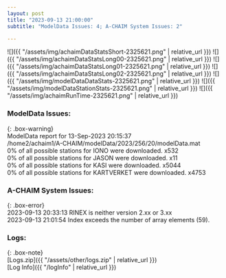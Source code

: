 ```yaml
---
layout: post
title: "2023-09-13 21:00:00"
subtitle: "ModelData Issues: 4; A-CHAIM System Issues: 2"

---
```


![]({{ "/assets/img/achaimDataStatsShort-2325621.png" | relative_url }})
![]({{ "/assets/img/achaimDataStatsLong00-2325621.png" | relative_url }})
![]({{ "/assets/img/achaimDataStatsLong01-2325621.png" | relative_url }})
![]({{ "/assets/img/achaimDataStatsLong02-2325621.png" | relative_url }})
![]({{ "/assets/img/modelDataDataStats-2325621.png" | relative_url }})
![]({{ "/assets/img/modelDataStationStats-2325621.png" | relative_url }})
![]({{ "/assets/img/achaimRunTime-2325621.png" | relative_url }})


### ModelData Issues:  
  
{: .box-warning}  
 ModelData report for 13-Sep-2023 20:15:37   
 /home2/achaim1/A-CHAIM/modelData/2023/256/20/modelData.mat   
 0% of all possible stations for IONO were downloaded. x532   
 0% of all possible stations for JASON were downloaded. x11   
 0% of all possible stations for KASI were downloaded. x5044   
 0% of all possible stations for KARTVERKET were downloaded. x4753   
  
### A-CHAIM System Issues:  
  
{: .box-error}  
2023-09-13 20:33:13 RINEX is neither version 2.xx or 3.xx  
2023-09-13 21:01:54 Index exceeds the number of array elements (59).  

### Logs:  
  
{: .box-note}  
[Logs.zip]({{ "/assets/other/logs.zip" | relative_url }})  
[Log Info]({{ "/logInfo" | relative_url }})  
